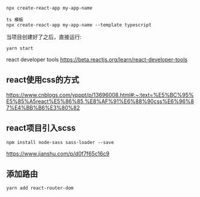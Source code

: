 ```
npx create-react-app my-app-name

ts 模板
npx create-react-app my-app-name --template typescript
```

当项目创建好了之后，直接运行:
```
yarn start
```

react developer tools
https://beta.reactjs.org/learn/react-developer-tools

## react使用css的方式
https://www.cnblogs.com/ypppt/p/13696008.html#:~:text=%E5%BC%95%E5%85%A5react%E5%86%85,%E8%AF%91%E6%88%90css%E6%96%87%E4%BB%B6%E3%80%82

## react项目引入scss
```
npm install node-sass sass-loader --save
```
https://www.jianshu.com/p/d0f7f65c16c9


## 添加路由
```
yarn add react-router-dom
```
